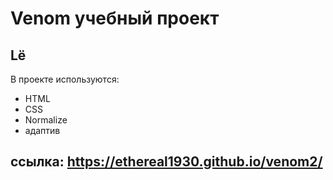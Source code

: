 # Venom учебный проект
## Lё
В проекте используются:
- HTML
- CSS
- Normalize
- адаптив
## ссылка: https://ethereal1930.github.io/venom2/
